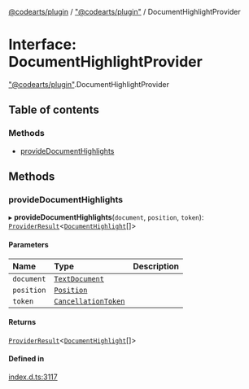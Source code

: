 [@codearts/plugin](../README.md) / ["@codearts/plugin"](../modules/_codearts_plugin_.md) / DocumentHighlightProvider

# Interface: DocumentHighlightProvider

["@codearts/plugin"](../modules/_codearts_plugin_.md).DocumentHighlightProvider

## Table of contents

### Methods

- [provideDocumentHighlights](codearts_plugin_.DocumentHighlightProvider.md#providedocumenthighlights)

## Methods

### provideDocumentHighlights

▸ **provideDocumentHighlights**(`document`, `position`, `token`): [`ProviderResult`](../modules/_codearts_plugin_.md#providerresult)<[`DocumentHighlight`](../classes/codearts_plugin_.DocumentHighlight.md)[]\>

#### Parameters

| Name | Type | Description |
| :------ | :------ | :------ |
| `document` | [`TextDocument`](codearts_plugin_.TextDocument.md) |  |
| `position` | [`Position`](../classes/codearts_plugin_.Position.md) |  |
| `token` | [`CancellationToken`](codearts_plugin_.CancellationToken.md) |  |

#### Returns

[`ProviderResult`](../modules/_codearts_plugin_.md#providerresult)<[`DocumentHighlight`](../classes/codearts_plugin_.DocumentHighlight.md)[]\>

#### Defined in

[index.d.ts:3117](https://github.com/huaweicloud/cloudide-plugin-api/blob/3b0eee8/index.d.ts#L3117)

